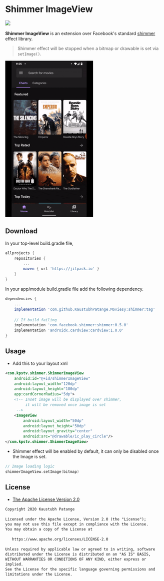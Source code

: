 # Shimmer ImageView

[![](https://jitpack.io/v/KaustubhPatange/Moviesy.svg)](https://jitpack.io/#KaustubhPatange/Moviesy)

**Shimmer ImageView** is an extension over Facebook's standard [shimmer](https://facebook.github.io/shimmer-android) effect library.

> Shimmer effect will be stopped when a bitmap or drawable is set via `setImage()`.

<img height="500px" src="art/screen.gif"/>

## Download

In your top-level build.gradle file,

```gradle
allprojects {
    repositories {
        ...
        maven { url 'https://jitpack.io' }
    }
}
```

In your app/module build.gradle file add the following dependency.

```gradle
dependencies {
    ...
    implementation 'com.github.KaustubhPatange.Moviesy:shimmer:tag'

    // If build failing
    implementation 'com.facebook.shimmer:shimmer:0.5.0'
    implementation 'androidx.cardview:cardview:1.0.0'
}
```

## Usage

- Add this to your layout xml

```xml
<com.kpstv.shimmer.ShimmerImageView
    android:id="@+id/shimmerImageView"
    android:layout_width="120dp"
    android:layout_height="180dp"
    app:cardCornerRadius="5dp">
    <!-- Inset image will be displayed over shimmer,
         it will be removed once image is set
     -->
    <ImageView
        android:layout_width="50dp"
        android:layout_height="50dp"
        android:layout_gravity="center"
        android:src="@drawable/ic_play_circle"/>
</com.kpstv.shimmer.ShimmerImageView>
```

- Shimmer effect will be enabled by default, it can only be disabled once the Image is set.

```kotlin
// Image loading logic
shimmerImageView.setImage(bitmap)
```

## License

- [The Apache License Version 2.0](https://www.apache.org/licenses/LICENSE-2.0.txt)

```
Copyright 2020 Kaustubh Patange

Licensed under the Apache License, Version 2.0 (the "License");
you may not use this file except in compliance with the License.
You may obtain a copy of the License at

   https://www.apache.org/licenses/LICENSE-2.0

Unless required by applicable law or agreed to in writing, software
distributed under the License is distributed on an "AS IS" BASIS,
WITHOUT WARRANTIES OR CONDITIONS OF ANY KIND, either express or implied.
See the License for the specific language governing permissions and
limitations under the License.
```
